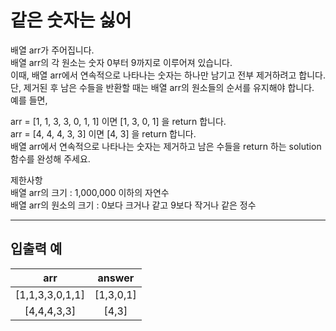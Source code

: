 # 같은 숫자는 싫어

배열 arr가 주어집니다.   
배열 arr의 각 원소는 숫자 0부터 9까지로 이루어져 있습니다.   
이때, 배열 arr에서 연속적으로 나타나는 숫자는 하나만 남기고 전부 제거하려고 합니다.  
단, 제거된 후 남은 수들을 반환할 때는 배열 arr의 원소들의 순서를 유지해야 합니다.   
예를 들면,

arr = [1, 1, 3, 3, 0, 1, 1] 이면 [1, 3, 0, 1] 을 return 합니다.  
arr = [4, 4, 4, 3, 3] 이면 [4, 3] 을 return 합니다.  
배열 arr에서 연속적으로 나타나는 숫자는 제거하고 남은 수들을 return 하는 solution 함수를 완성해 주세요.  

제한사항  
배열 arr의 크기 : 1,000,000 이하의 자연수  
배열 arr의 원소의 크기 : 0보다 크거나 같고 9보다 작거나 같은 정수

---

## 입출력 예


| arr |	answer |
| :----: | :----: |
| [1,1,3,3,0,1,1] |	 [1,3,0,1] |
| [4,4,4,3,3] |	[4,3] |